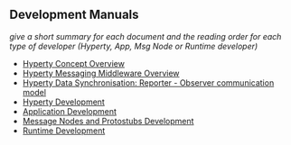 Development Manuals
-------------------

*give a short summary for each document and the reading order for each type of developer (Hyperty, App, Msg Node or Runtime developer)*

-	[Hyperty Concept Overview](hyperty.md)
-	[Hyperty Messaging Middleware Overview](hyperty-messaging-middleware.md)
-	[Hyperty Data Synchronisation: Reporter - Observer communication model](hyperty-messaging-middleware.md)
-	[Hyperty Development](development-of-hyperties.md)
-	[Application Development](development-of-apps.md)
-	[Message Nodes and Protostubs Development](development-of-protostubs-and-msg-nodes.md)
-	[Runtime Development](development-of-runtime.md)
